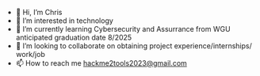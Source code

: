 - 👋 Hi, I’m Chris
- 👀 I’m interested in technology 
- 🌱 I’m currently learning Cybersecurity and Assurrance from WGU anticipated graduation date 8/2025
- 💞️ I’m looking to collaborate on obtaining project experience/internships/ work/job
- 📫 How to reach me hackme2tools2023@gmail.com 

